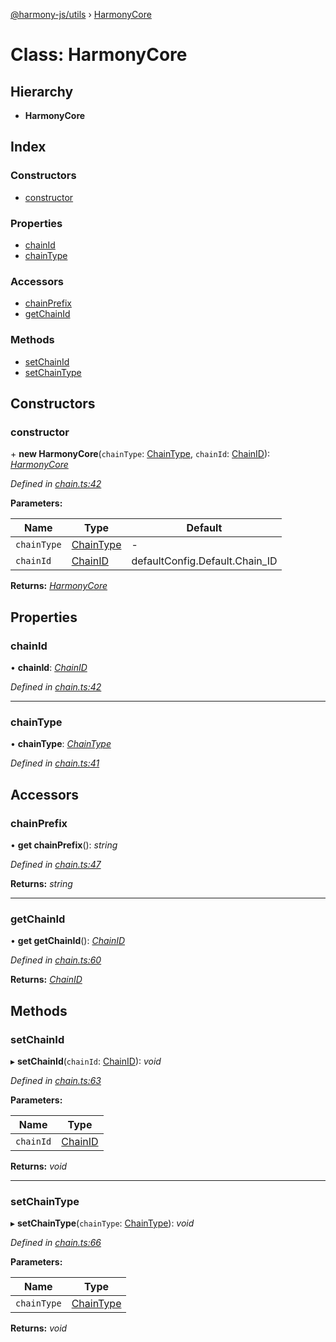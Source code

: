 [@harmony-js/utils](../globals.md) › [HarmonyCore](harmonycore.md)

# Class: HarmonyCore

## Hierarchy

* **HarmonyCore**

## Index

### Constructors

* [constructor](harmonycore.md#constructor)

### Properties

* [chainId](harmonycore.md#chainid)
* [chainType](harmonycore.md#chaintype)

### Accessors

* [chainPrefix](harmonycore.md#chainprefix)
* [getChainId](harmonycore.md#getchainid)

### Methods

* [setChainId](harmonycore.md#setchainid)
* [setChainType](harmonycore.md#setchaintype)

## Constructors

###  constructor

\+ **new HarmonyCore**(`chainType`: [ChainType](../enums/chaintype.md), `chainId`: [ChainID](../enums/chainid.md)): *[HarmonyCore](harmonycore.md)*

*Defined in [chain.ts:42](https://github.com/FireStack-Lab/Harmony-sdk-core/blob/33571de/packages/harmony-utils/src/chain.ts#L42)*

**Parameters:**

Name | Type | Default |
------ | ------ | ------ |
`chainType` | [ChainType](../enums/chaintype.md) | - |
`chainId` | [ChainID](../enums/chainid.md) |  defaultConfig.Default.Chain_ID |

**Returns:** *[HarmonyCore](harmonycore.md)*

## Properties

###  chainId

• **chainId**: *[ChainID](../enums/chainid.md)*

*Defined in [chain.ts:42](https://github.com/FireStack-Lab/Harmony-sdk-core/blob/33571de/packages/harmony-utils/src/chain.ts#L42)*

___

###  chainType

• **chainType**: *[ChainType](../enums/chaintype.md)*

*Defined in [chain.ts:41](https://github.com/FireStack-Lab/Harmony-sdk-core/blob/33571de/packages/harmony-utils/src/chain.ts#L41)*

## Accessors

###  chainPrefix

• **get chainPrefix**(): *string*

*Defined in [chain.ts:47](https://github.com/FireStack-Lab/Harmony-sdk-core/blob/33571de/packages/harmony-utils/src/chain.ts#L47)*

**Returns:** *string*

___

###  getChainId

• **get getChainId**(): *[ChainID](../enums/chainid.md)*

*Defined in [chain.ts:60](https://github.com/FireStack-Lab/Harmony-sdk-core/blob/33571de/packages/harmony-utils/src/chain.ts#L60)*

**Returns:** *[ChainID](../enums/chainid.md)*

## Methods

###  setChainId

▸ **setChainId**(`chainId`: [ChainID](../enums/chainid.md)): *void*

*Defined in [chain.ts:63](https://github.com/FireStack-Lab/Harmony-sdk-core/blob/33571de/packages/harmony-utils/src/chain.ts#L63)*

**Parameters:**

Name | Type |
------ | ------ |
`chainId` | [ChainID](../enums/chainid.md) |

**Returns:** *void*

___

###  setChainType

▸ **setChainType**(`chainType`: [ChainType](../enums/chaintype.md)): *void*

*Defined in [chain.ts:66](https://github.com/FireStack-Lab/Harmony-sdk-core/blob/33571de/packages/harmony-utils/src/chain.ts#L66)*

**Parameters:**

Name | Type |
------ | ------ |
`chainType` | [ChainType](../enums/chaintype.md) |

**Returns:** *void*
